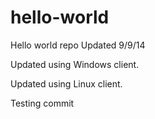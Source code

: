 hello-world
===========

Hello world repo
Updated 9/9/14

Updated using Windows client.

Updated using Linux client.

Testing commit
